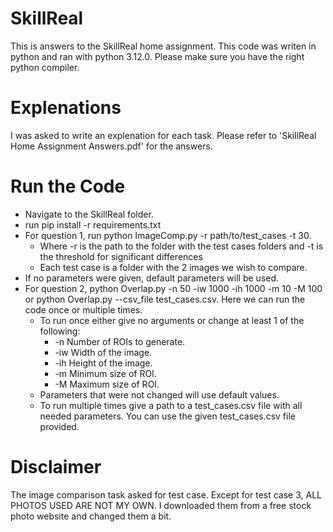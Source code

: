 # SkillReal
This is answers to the SkillReal home assignment.
This code was writen in python and ran with python 3.12.0.
Please make sure you have the right python compiler.

# Explenations
I was asked to write an explenation for each task. Please refer to 'SkillReal Home Assignment Answers.pdf' for the answers.

# Run the Code
- Navigate to the SkillReal folder.
- run pip install -r requirements.txt
- For question 1, run python ImageComp.py -r path/to/test_cases -t 30.
    - Where -r is the path to the folder with the test cases folders and -t is the threshold for significant differences
    - Each test case is a folder with the 2 images we wish to compare.
- If no parameters were given, default parameters will be used.
- For question 2, python Overlap.py -n 50 -iw 1000 -ih 1000 -m 10 -M 100 or python Overlap.py --csv_file test_cases.csv. Here we can run the code once or multiple times.
    - To run once either give no arguments or change at least 1 of the following:
        - -n Number of ROIs to generate.
        - -iw Width of the image.
        - -ih Height of the image.
        - -m Minimum size of ROI.
        - -M Maximum size of ROI.
    - Parameters that were not changed will use default values.
    - To run multiple times give a path to a test_cases.csv file with all needed parameters. You can use the given test_cases.csv file provided.

# Disclaimer
The image comparison task asked for test case. Except for test case 3, ALL PHOTOS USED ARE NOT MY OWN. I downloaded them from a free stock photo website and changed them a bit.